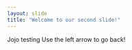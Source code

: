 ```yaml
---
layout: slide
title: "Welcome to our second slide!"
---
```

Jojo testing
Use the left arrow to go back!